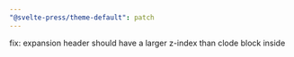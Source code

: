 ```yaml
---
"@svelte-press/theme-default": patch
---
```


fix: expansion header should have a larger z-index than clode block inside
